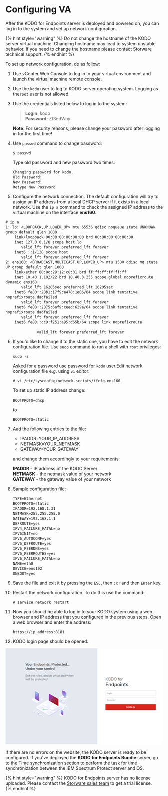 # Configuring VA

After the KODO for Endpoints server is deployed and powered on, you can log in to the system and set up network configuration.

{% hint style="warning" %}
Do not change the hostname of the KODO server virtual machine. Changing hostname may lead to system unstable behavior. If you need to change the hostname please contact Storware technical support.
{% endhint %}

To set up network configuration, do as follow:

1. Use vCenter Web Console to log in to your virtual environment and launch the virtual machine remote console.
2.  Use the `kodo` user to log to KODO server operating system. Logging as the`root` user is not allowed.
3. Use the credentials listed below to log in to the system:

   > **Login:** kodo  
   > **Password:** Zt3edWny

   **Note**: For security reasons, please change your password after logging in for the first time!

4. Use `passwd` command to change password:

   ```text
   $ passwd
   ```

   Type old password and new password two times:

   ```text
   Changing password for kodo.
   Old Password:
   New Password:
   Retype New Password
   ```

5.  Configure the network connection. The default configuration will try to assign an IP address from a local DHCP server if it exists in a local network. Use the `ip a`  command to check the assigned IP address to the virtual machine on the interface **ens160**.

   ```text
   # ip a
   1: lo: <LOOPBACK,UP,LOWER_UP> mtu 65536 qdisc noqueue state UNKNOWN group default qlen 1000
       link/loopback 00:00:00:00:00:00 brd 00:00:00:00:00:00
       inet 127.0.0.1/8 scope host lo
          valid_lft forever preferred_lft forever
       inet6 ::1/128 scope host
          valid_lft forever preferred_lft forever
   2: ens160: <BROADCAST,MULTICAST,UP,LOWER_UP> mtu 1500 qdisc mq state UP group default qlen 1000
       link/ether 00:0c:29:12:c8:31 brd ff:ff:ff:ff:ff:ff
       inet 10.40.1.102/22 brd 10.40.3.255 scope global noprefixroute dynamic ens160
          valid_lft 16205sec preferred_lft 16205sec
       inet6 fe80::28b1:17f9:a478:1e05/64 scope link tentative noprefixroute dadfailed
          valid_lft forever preferred_lft forever
       inet6 fe80::2875:6af9:ceed:629a/64 scope link tentative noprefixroute dadfailed
          valid_lft forever preferred_lft forever
       inet6 fe80::cc9:f251:a95:d65b/64 scope link noprefixroute

                 valid_lft forever preferred_lft forever
   ```

6. If you'd like to change it to the static one, you have to edit the network configuration file. Use `sudo` command to run a shell with `root` privileges:

   ```text
   sudo -s
   ```

   Asked for a password use password for `kodo` user.Edit network configuration file e.g. using `vi` editor:

   ```text
   # vi /etc/sysconfig/network-scripts/ifcfg-ens160
   ```

   To set up static IP address change:

   ```text
   BOOTPROTO=dhcp
   ```

   to

   ```text
   BOOTPROTO=static
   ```

7. Aad the following entries to the file:

   * IPADDR=YOUR\_IP\_ADDRESS
   * NETMASK=YOUR\_NETMASK
   * GATEWAY=YOUR\_GATEWAY

   and change them accordingly to your requirements:

   **IPADDR** - IP address of the KODO Server  
   **NETMASK** - the netmask value of your network  
   **GATEWAY** - the gateway value of your network

8. Sample configuration file:

   ```text
   TYPE=Ethernet
   BOOTPROTO=static
   IPADDR=192.168.1.31
   NETMASK=255.255.255.0
   GATEWAY=192.168.1.1
   DEFROUTE=yes
   IPV4_FAILURE_FATAL=no
   IPV6INIT=no
   IPV6_AUTOCONF=yes
   IPV6_DEFROUTE=yes
   IPV6_PEERDNS=yes
   IPV6_PEERROUTES=yes
   IPV6_FAILURE_FATAL=no
   NAME=eth0
   DEVICE=ens192
   ONBOOT=yes
   ```

9. Save the file and exit it by pressing the `ESC`, then `:x!` and then `Enter` key.
10. Restart the network configuration. To do this use the command:

    ```text
    # service network restart
    ```

11. Now you should be able to log in to your KODO system using a web browser and IP address that you configured in the previous steps. Open a  web browser and enter the address:

    ```text
    https://ip_address:8181
    ```

12. KODO login page should be opened.

![](../../../.gitbook/assets/image%20%2893%29.png)

If there are no errors on the website, the KODO server is ready to be configured. If you've deployed the **KODO for Endpoints Bundle** server, go to the [Time synchronization](https://app.gitbook.com/@storware/s/kodo-for-endpoints/~/drafts/-MfrRWC5zUfDBTlET1sQ/deployment/virtual-appliance-vmware/configuring-va/time-synchronization-and-password-changing/@drafts) section to perform the task for time synchronization between the IBM Spectrum Protect server and OS.

{% hint style="warning" %}
KODO for Endpoints server has no license uploaded. Please contact the [Storware sales team](mailto:sales@storware.eu) to get a trial license.  
{% endhint %}

